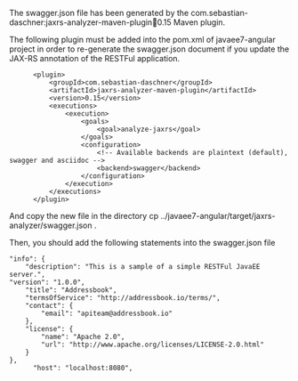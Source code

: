 The swagger.json file has been generated by the com.sebastian-daschner:jaxrs-analyzer-maven-plugin:jar:0.15 Maven plugin.

The following plugin must be added into the pom.xml of javaee7-angular project in order to re-generate the swagger.json document if you update the JAX-RS annotation of the RESTFul application.

          <plugin>
              <groupId>com.sebastian-daschner</groupId>
              <artifactId>jaxrs-analyzer-maven-plugin</artifactId>
              <version>0.15</version>
              <executions>
                  <execution>
                      <goals>
                          <goal>analyze-jaxrs</goal>
                      </goals>
                      <configuration>
                          <!-- Available backends are plaintext (default), swagger and asciidoc -->
                          <backend>swagger</backend>
                      </configuration>
                  </execution>
              </executions>
          </plugin>


And copy the new file in the directory
cp ../javaee7-angular/target/jaxrs-analyzer/swagger.json .

Then, you should add the following statements into the swagger.json file

	"info": {
		"description": "This is a sample of a simple RESTFul JavaEE server.",
    "version": "1.0.0",
		"title": "Addressbook",
		"termsOfService": "http://addressbook.io/terms/",
		"contact": {
			"email": "apiteam@addressbook.io"
		},
		"license": {
			"name": "Apache 2.0",
			"url": "http://www.apache.org/licenses/LICENSE-2.0.html"
		}
	},
          "host": "localhost:8080",
